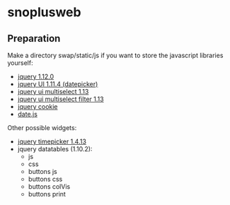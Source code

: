 # snoplusweb

## Preparation

Make a directory swap/static/js if you want to store the javascript
libraries yourself:
* [jquery 1.12.0](http://jquery.com/download/)
* [jquery UI 1.11.4 (datepicker)](http://jqueryui.com/)
* [jquery ui multiselect 1.13](http://www.erichynds.com/blog/jquery-ui-multiselect-widget)
* [jquery ui multiselect filter 1.13](https://github.com/ehynds/jquery-ui-multiselect-widget)
* [jquery cookie](https://plugins.jquery.com/cookie/)
* [date.js](http://www.datejs.com/)

Other possible widgets:
* [jquery timepicker 1.4.13](https://plugins.jquery.com/jt.timepicker/)
* jquery datatables (1.10.2):
  * js
  * css
  * buttons js
  * buttons css
  * buttons colVis
  * buttons print


